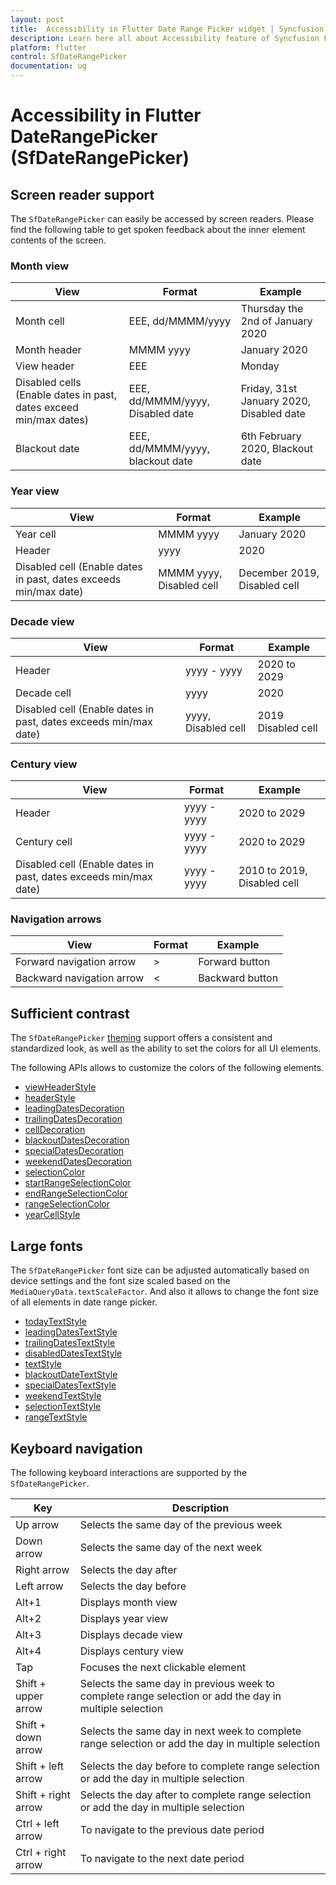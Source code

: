 ```yaml
---
layout: post
title:  Accessibility in Flutter Date Range Picker widget | Syncfusion
description: Learn here all about Accessibility feature of Syncfusion Flutter Date Range Picker (SfDateRangePicker) widget and more.
platform: flutter
control: SfDateRangePicker
documentation: ug
---
```


# Accessibility in Flutter DateRangePicker (SfDateRangePicker)

## Screen reader support
The `SfDateRangePicker` can easily be accessed by screen readers. Please find the following table to get spoken feedback about the inner element contents of the screen.

### Month view

| View                                                              | Format                           | Example                                  |
|-------------------------------------------------------------------|----------------------------------|------------------------------------------|
| Month cell                                                        | EEE, dd/MMMM/yyyy                | Thursday the 2nd of January 2020         |
| Month header                                                      | MMMM yyyy                        | January 2020                             |
| View header                                                       | EEE                              | Monday                                   |
| Disabled cells (Enable dates in past, dates exceed min/max dates) | EEE, dd/MMMM/yyyy, Disabled date | Friday, 31st January 2020, Disabled date |
| Blackout date                                                     | EEE, dd/MMMM/yyyy, blackout date | 6th February 2020, Blackout date         |

### Year view

| View                                                             | Format                   | Example                      |
|------------------------------------------------------------------|--------------------------|------------------------------|
| Year cell                                                        | MMMM yyyy                | January 2020                 |
| Header                                                           | yyyy                     | 2020                         |
| Disabled cell (Enable dates in past, dates exceeds min/max date) | MMMM yyyy, Disabled cell | December 2019, Disabled cell |

### Decade view

| View                                                             | Format              | Example            |
|------------------------------------------------------------------|---------------------|--------------------|
| Header                                                           | yyyy - yyyy         | 2020 to 2029       |
| Decade cell                                                      | yyyy                | 2020               |
| Disabled cell (Enable dates in past, dates exceeds min/max date) | yyyy, Disabled cell | 2019 Disabled cell |

### Century view

| View                                                             | Format      | Example                     |
|------------------------------------------------------------------|-------------|-----------------------------|
| Header                                                           | yyyy - yyyy | 2020 to 2029                |
| Century cell                                                     | yyyy - yyyy | 2020 to 2029                |
| Disabled cell (Enable dates in past, dates exceeds min/max date) | yyyy - yyyy | 2010 to 2019, Disabled cell |

### Navigation arrows

| View                      | Format | Example         |
|---------------------------|--------|-----------------|
| Forward navigation arrow  | >      | Forward button  |
| Backward navigation arrow | <      | Backward button |

## Sufficient contrast

The `SfDateRangePicker` [theming](https://help.syncfusion.com/flutter/themes) support offers a consistent and standardized look, as well as the ability to set the colors for all UI elements.

The following APIs allows to customize the colors of the following elements.
* [viewHeaderStyle](https://help.syncfusion.com/flutter/daterangepicker/headers#view-header) 
* [headerStyle](https://help.syncfusion.com/flutter/daterangepicker/headers#header-appearance)
* [leadingDatesDecoration](https://help.syncfusion.com/flutter/daterangepicker/customizations#month-cell-customization)
* [trailingDatesDecoration](https://help.syncfusion.com/flutter/daterangepicker/customizations#month-cell-customization)
* [cellDecoration](https://help.syncfusion.com/flutter/daterangepicker/customizations#month-cell-customization)
* [blackoutDatesDecoration](https://help.syncfusion.com/flutter/daterangepicker/customizations#month-cell-customization)
* [specialDatesDecoration](https://help.syncfusion.com/flutter/daterangepicker/customizations#month-cell-customization)
* [weekendDatesDecoration](https://help.syncfusion.com/flutter/daterangepicker/customizations#month-cell-customization)
* [selectionColor](https://help.syncfusion.com/flutter/daterangepicker/customizations#selection-cell-customization)
* [startRangeSelectionColor](https://help.syncfusion.com/flutter/daterangepicker/customizations#selection-cell-customization)
* [endRangeSelectionColor](https://help.syncfusion.com/flutter/daterangepicker/customizations#selection-cell-customization)
* [rangeSelectionColor](https://help.syncfusion.com/flutter/daterangepicker/customizations#selection-cell-customization)
* [yearCellStyle](https://help.syncfusion.com/flutter/daterangepicker/customizations#year-cell-customization)

## Large fonts

The `SfDateRangePicker` font size can be adjusted automatically based on device settings and the font size scaled based on the `MediaQueryData.textScaleFactor`. And also it allows to change the font size of all elements in date range picker.
* [todayTextStyle](https://help.syncfusion.com/flutter/daterangepicker/customizations)
* [leadingDatesTextStyle](https://help.syncfusion.com/flutter/daterangepicker/customizations)
* [trailingDatesTextStyle](https://help.syncfusion.com/flutter/daterangepicker/customizations)
* [disabledDatesTextStyle](https://help.syncfusion.com/flutter/daterangepicker/customizations)
* [textStyle](https://help.syncfusion.com/flutter/daterangepicker/customizations)
* [blackoutDateTextStyle](https://help.syncfusion.com/flutter/daterangepicker/customizations#month-cell-customization)
* [specialDatesTextStyle](https://help.syncfusion.com/flutter/daterangepicker/customizations#month-cell-customization)
* [weekendTextStyle](https://help.syncfusion.com/flutter/daterangepicker/customizations#month-cell-customization)
* [selectionTextStyle](https://help.syncfusion.com/flutter/daterangepicker/customizations#selection-cell-customization)
* [rangeTextStyle](https://help.syncfusion.com/flutter/daterangepicker/customizations#selection-cell-customization)

## Keyboard navigation

The following keyboard interactions are supported by the `SfDateRangePicker`.

| Key                   | Description                     									  					                 |
|-----------------------|--------------------------------------------------------------------------------------------------------|
| Up arrow              | Selects the same day of the previous week                                                              |
| Down arrow     		| Selects the same day of the next week                                                                  |
| Right arrow           | Selects the day after                                                                                  |
| Left arrow            | Selects the day before                                                                                 |
| Alt+1                 | Displays month view                                           							             |
| Alt+2                 | Displays year view                                                                                     |
| Alt+3                 | Displays decade view                                                                                   |
| Alt+4                 | Displays century view                                                                                  |
| Tap                   | Focuses the next clickable element                                                                     |
| Shift + upper arrow   | Selects the same day in previous week to complete range selection or add the day in multiple selection |
| Shift + down arrow    | Selects the same day in next week to complete range selection or add the day in multiple selection     |
| Shift + left arrow    | Selects the day before to complete range selection or add the day in multiple selection                |
| Shift + right arrow   | Selects the day after to complete range selection or add the day in multiple selection                 |
| Ctrl  + left arrow    | To navigate to the previous date period                                                                |
| Ctrl  + right arrow   | To navigate to the next date period                                                                    |
